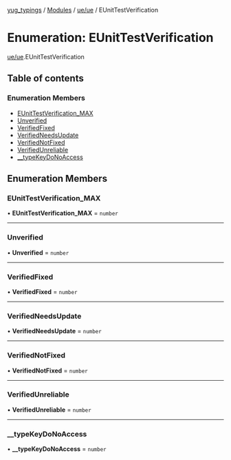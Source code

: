 [yug_typings](../README.md) / [Modules](../modules.md) / [ue/ue](../modules/ue_ue.md) / EUnitTestVerification

# Enumeration: EUnitTestVerification

[ue/ue](../modules/ue_ue.md).EUnitTestVerification

## Table of contents

### Enumeration Members

- [EUnitTestVerification\_MAX](ue_ue.EUnitTestVerification.md#eunittestverification_max)
- [Unverified](ue_ue.EUnitTestVerification.md#unverified)
- [VerifiedFixed](ue_ue.EUnitTestVerification.md#verifiedfixed)
- [VerifiedNeedsUpdate](ue_ue.EUnitTestVerification.md#verifiedneedsupdate)
- [VerifiedNotFixed](ue_ue.EUnitTestVerification.md#verifiednotfixed)
- [VerifiedUnreliable](ue_ue.EUnitTestVerification.md#verifiedunreliable)
- [\_\_typeKeyDoNoAccess](ue_ue.EUnitTestVerification.md#__typekeydonoaccess)

## Enumeration Members

### EUnitTestVerification\_MAX

• **EUnitTestVerification\_MAX** = `number`

___

### Unverified

• **Unverified** = `number`

___

### VerifiedFixed

• **VerifiedFixed** = `number`

___

### VerifiedNeedsUpdate

• **VerifiedNeedsUpdate** = `number`

___

### VerifiedNotFixed

• **VerifiedNotFixed** = `number`

___

### VerifiedUnreliable

• **VerifiedUnreliable** = `number`

___

### \_\_typeKeyDoNoAccess

• **\_\_typeKeyDoNoAccess** = `number`
